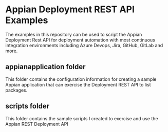 # Appian Deployment REST API Examples
The examples in this repository can be used to script the Appian Deployment Rest API for deployment automation with most continuous integration environments including Azure Devops, Jira, GitHub, GitLab and more. 

## appianapplication folder
This folder contains the configuration information for creating a sample Appian application that can exercise the Deployment REST API to list packages. 

## scripts folder
This folder contains the sample scripts I created to exercise and use the Appian REST Deployment API

